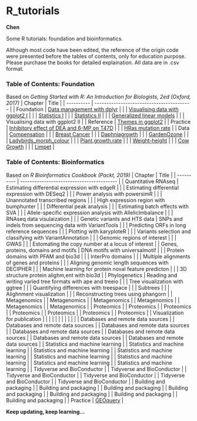 # R_tutorials
**Chen**

Some R tutorials: foundation and bioinformatics.

Although most code have been edited, the reference of the origin code were presented before the tables of contents, only for education purpose. Please purchase the books for detailed explaination. All data are in .csv format.

### Table of Contents: Foundation
Based on *Getting Started with R: An Introduction for Biologists, 2ed (Oxford, 2017)*
| Chapter    | Title                                     |
| ---------- | ----------------------------------------- |
| Foundation | [Data management with dplyr](https://github.com/liuchen37/R_tutorials/blob/main/Foundation:%20Data%20management%20with%20dplyr.r)     |
|  | [Visualising data with ggplot2 I](https://github.com/liuchen37/R_tutorials/blob/main/Foundation:%20Visualising%20data%20with%20ggplot2%20I.r) |
|  | [Statistics I](https://github.com/liuchen37/R_tutorials/blob/main/Foundation:%20Statistics%20I.r)      |
|  | [Statistics II](https://github.com/liuchen37/R_tutorials/blob/main/Foundation:%20Statistics%20II.r)    |
|  | [Generalized linear models](https://github.com/liuchen37/R_tutorials/blob/main/Foundation:%20Generalized%20linear%20models)     |
|  | Visualising data with ggplot2 II          |
| Reference  | [Themes in ggplot2](https://github.com/liuchen37/R_tutorials/blob/main/Reference:%20Themes%20in%20ggplot2.r)        |
| Practice   | [Inhibitory effect of DEA and 6-MP on T47D](https://github.com/liuchen37/R_tutorials/blob/main/Practice:%20Inhibitory%20effect%20of%20DEA%20and%206-MP%20on%20T47D.r) |
|    | [HRas mutation rate](https://github.com/liuchen37/R_tutorials/blob/main/Practice:%20Counting%20freqency%20of%20an%20object%20in%20a%20table.r) |
| Data       | [Compensation](https://github.com/liuchen37/R_tutorials/blob/main/compensation.csv)                    |
|        | [Breast Cancer](https://github.com/liuchen37/R_tutorials/blob/main/BC.csv)      |
|        | [Daphniagrowth](https://github.com/liuchen37/R_tutorials/blob/main/Daphniagrowth.csv)            |
|        | [GardenOzone](https://github.com/liuchen37/R_tutorials/blob/main/GardenOzone.csv)                    |
|        | [Ladybirds_morph_colour](https://github.com/liuchen37/R_tutorials/blob/main/ladybirds_morph_colour.csv)           |
|        | [Plant.growth.rate](https://github.com/liuchen37/R_tutorials/blob/main/plant.growth.rate.csv)         |
|        | [Weight-height](https://github.com/liuchen37/R_tutorials/blob/main/weight-height.csv)                   |
|        | [Cow Growth](https://github.com/liuchen37/R_tutorials/blob/main/growth.csv)          |
|        | [Limpet](https://github.com/liuchen37/R_tutorials/blob/main/limpet.csv)    |

### Table of Contents: Bioinformatics
Based on *R Bioinformatics Cookbook (Packt, 2019)*
| Chapter    | Title     |
| ---------- | ----------------------------------------- |
| Quantitative RNAseq | Estimating differential expression with edgeR |
|  | Estimating differential expression with DESeq2 |
|  | Power analysis with powersimR |
|  | Unannotated transcribed regions |
|  | High expression region with bumphunter |
|  | Differential peak analysis |
|  | Estimating batch effects with SVA |
|  | Allele-specific expression analysis with Alleliclmbalance |
|  | RNAseq data visulaization |  |
| Genetic variants and HTS data | SNPs and indels from sequencing data with VariantTools |
|  | Predicting ORFs in long reference sequences |
|  | Plotting with karyploteR |
|  | Variants selection and classifying with VariantAnnotation |
|  | Genomic regions of interest |
|  | GWAS |
|  | Estomating the copy number at a locus of interest |
| Genes, proteins, domains and motifs | DNA motifs with universalmotif |
|  | Protein domains with PFAM and bio3d |
|  | InterPro domains |
|  | Multiple alignments of genes and proteins |
|  | Aligning genomic length sequences with DECIPHER |
|  | Machine learning for protein noval feature predicton |
|  | 3D structure protein alighm,ent with bio3d |
| Phylogenetics | Reading and writing varied tree formats with ape and treeio |
|  | Tree visualization with ggtree |
|  | Quantifying differences with treespace |
|  | Subtrees |
|  | Alighnment visualization |
|  | Reconstructing trees using phangorn |
| Metagenomics |
| Metagenomics |
| Metagenomics |
| Metagenomics |
| Metagenomics |
| Metagenomics |
| Proteomics |
| Proteomics |
| Proteomics |
| Proteomics |
| Proteomics |
| Proteomics |
| Proteomics |
| Visualization for publication |
|  |
|  |
|  |
|  |
|  |
| Databases and remote data sources |
| Databases and remote data sources |
| Databases and remote data sources |
| Databases and remote data sources |
| Databases and remote data sources |
| Databases and remote data sources |
| Databases and remote data sources |
| Statistics and machine learning |
| Statistics and machine learning |
| Statistics and machine learning |
| Statistics and machine learning |
| Statistics and machine learning |
| Statistics and machine learning |
| Statistics and machine learning |
| Statistics and machine learning |
| Tidyverse and BioConductor |
| Tidyverse and BioConductor |
| Tidyverse and BioConductor |
| Tidyverse and BioConductor |
| Tidyverse and BioConductor |
| Tidyverse and BioConductor |
| Building and packaging |
| Building and packaging |
| Building and packaging |
| Building and packaging |
| Building and packaging |
| Building and packaging |
| Building and packaging |
| Practice   | [GEOquery](https://github.com/liuchen37/R_tutorials/blob/main/Practice:%20GEOquery.r) |


**Keep updating, keep learning...**
